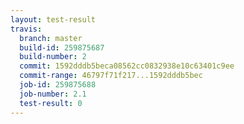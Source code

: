 ```yaml
---
layout: test-result
travis:
  branch: master
  build-id: 259875687
  build-number: 2
  commit: 1592dddb5beca08562cc0832938e10c63401c9ee
  commit-range: 46797f71f217...1592dddb5bec
  job-id: 259875688
  job-number: 2.1
  test-result: 0
---
```

